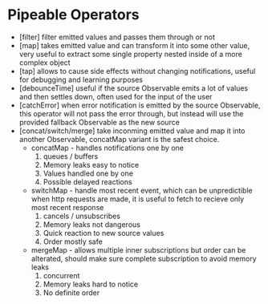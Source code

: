 # Pipeable Operators

- [filter] filter emitted values and passes them through or not
- [map] takes emitted value and can transform it into some other value, very useful to extract some single property nested inside of a more complex object
- [tap] allows to cause side effects without changing notifications, useful for debugging and learning purposes
- [debounceTime] useful if the source Observable emits a lot of values and then settles down, often used for the input of the user
- [catchError] when error notification is emitted by the source Observable, this operator will not pass the error through, but instead will use the provided fallback Observable as the new source
- [concat/switch/merge] take inconming emitted value and map it into another Observable, concatMap variant is the safest choice.
  - concatMap - handles notifications one by one
    1. queues / buffers
    2. Memory leaks easy to notice
    3. Values handled one by one
    4. Possible delayed reactions
  - switchMap - handle most recent event, which can be unpredictible when http requests are made, it is useful to fetch to recieve only most recent response
    1. cancels / unsubscribes
    2. Memory leaks not dangerous
    3. Quick reaction to new source values
    4. Order mostly safe
  - mergeMap - allows multiple inner subscriptions but order can be alterated, should make sure complete subscription to avoid memory leaks
    1. concurrent
    2. Memory leaks hard to notice
    3. No definite order
